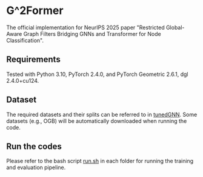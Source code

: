 # G^2Former
The official implementation for NeurIPS 2025 paper "Restricted Global-Aware Graph Filters Bridging GNNs and Transformer for Node Classification".

## Requirements
Tested with Python 3.10, PyTorch 2.4.0, and PyTorch Geometric 2.6.1, dgl 2.4.0+cu124.

## Dataset
The required datasets and their splits can be referred to in [tunedGNN](https://github.com/LUOyk1999/tunedGNN). Some datasets (e.g., OGB) will be automatically downloaded when running the code.

## Run the codes

Please refer to the bash script [run.sh](https://github.com/Thankstaro/G-2Former/blob/main/run.sh) in each folder for running the training and evaluation pipeline.
